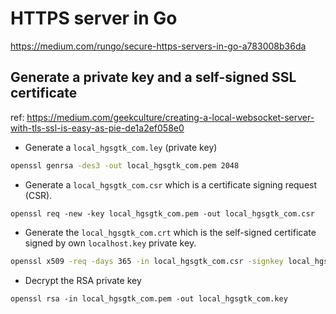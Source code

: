 # HTTPS server in Go

https://medium.com/rungo/secure-https-servers-in-go-a783008b36da

## Generate a private key and a self-signed SSL certificate

ref: https://medium.com/geekculture/creating-a-local-websocket-server-with-tls-ssl-is-easy-as-pie-de1a2ef058e0

- Generate a `local_hgsgtk_com.ley` (private key) 

```bash
openssl genrsa -des3 -out local_hgsgtk_com.pem 2048
```

- Generate a `local_hgsgtk_com.csr` which is a certificate signing request (CSR).

```
openssl req -new -key local_hgsgtk_com.pem -out local_hgsgtk_com.csr
```

- Generate the `local_hgsgtk_com.crt` which is the self-signed certificate signed by own `localhost.key` private key.

```bash
openssl x509 -req -days 365 -in local_hgsgtk_com.csr -signkey local_hgsgtk_com.pem -out local_hgsgtk_com.crt
```

- Decrypt the RSA private key

```
openssl rsa -in local_hgsgtk_com.pem -out local_hgsgtk_com.key
```
